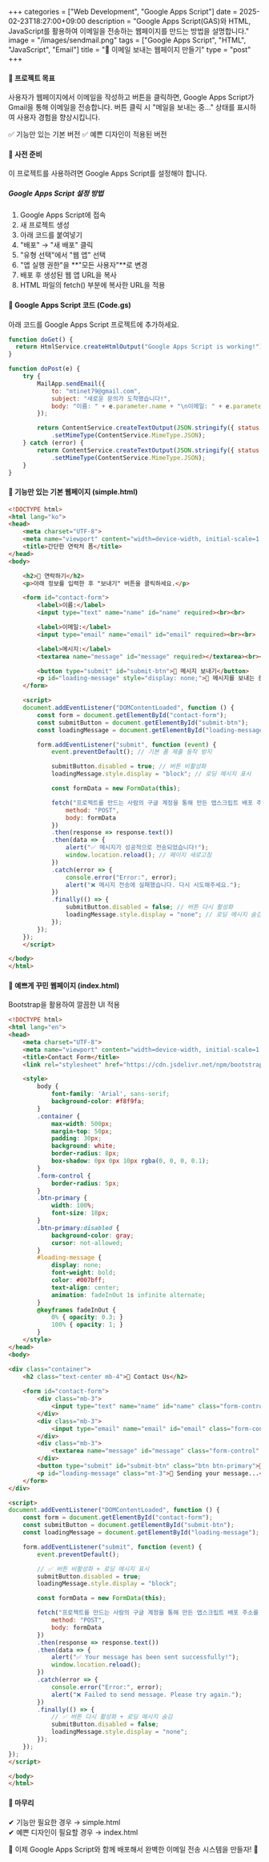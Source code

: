 +++
categories = ["Web Development", "Google Apps Script"]
date = 2025-02-23T18:27:00+09:00
description = "Google Apps Script(GAS)와 HTML, JavaScript를 활용하여 이메일을 전송하는 웹페이지를 만드는 방법을 설명합니다."
image = "/images/sendmail.png"
tags = ["Google Apps Script", "HTML", "JavaScript", "Email"]
title = "📩 이메일 보내는 웹페이지 만들기"
type = "post"
+++


#### 🚀 프로젝트 목표

사용자가 웹페이지에서 이메일을 작성하고 버튼을 클릭하면, Google Apps Script가 Gmail을 통해 이메일을 전송합니다. 버튼 클릭 시 "메일을 보내는 중..." 상태를 표시하여 사용자 경험을 향상시킵니다.

✅ 기능만 있는 기본 버전 ✅ 예쁜 디자인이 적용된 버전

#### 📌 사전 준비

이 프로젝트를 사용하려면 Google Apps Script를 설정해야 합니다.

##### Google Apps Script 설정 방법

1. Google Apps Script에 접속
2. 새 프로젝트 생성
3. 아래 코드를 붙여넣기
4. "배포" → "새 배포" 클릭
5. "유형 선택"에서 "웹 앱" 선택
6. "앱 실행 권한"을 \*\*"모든 사용자"\*\*로 변경
7. 배포 후 생성된 웹 앱 URL을 복사
8. HTML 파일의 fetch() 부분에 복사한 URL을 적용

#### 📌 Google Apps Script 코드 (Code.gs)

아래 코드를 Google Apps Script 프로젝트에 추가하세요.

```javascript
function doGet() {
  return HtmlService.createHtmlOutput("Google Apps Script is working!");
}

function doPost(e) {
    try {
        MailApp.sendEmail({
            to: "mtinet79@gmail.com",
            subject: "새로운 문의가 도착했습니다!",
            body: "이름: " + e.parameter.name + "\n이메일: " + e.parameter.email + "\n메시지: " + e.parameter.message
        });

        return ContentService.createTextOutput(JSON.stringify({ status: "success" }))
            .setMimeType(ContentService.MimeType.JSON);
    } catch (error) {
        return ContentService.createTextOutput(JSON.stringify({ status: "error", message: error.toString() }))
            .setMimeType(ContentService.MimeType.JSON);
    }
}
```

#### 📌 기능만 있는 기본 웹페이지 (simple.html)

```html
<!DOCTYPE html>
<html lang="ko">
<head>
    <meta charset="UTF-8">
    <meta name="viewport" content="width=device-width, initial-scale=1.0">
    <title>간단한 연락처 폼</title>
</head>
<body>

    <h2>📩 연락하기</h2>
    <p>아래 정보를 입력한 후 "보내기" 버튼을 클릭하세요.</p>

    <form id="contact-form">
        <label>이름:</label>
        <input type="text" name="name" id="name" required><br><br>

        <label>이메일:</label>
        <input type="email" name="email" id="email" required><br><br>

        <label>메시지:</label>
        <textarea name="message" id="message" required></textarea><br><br>

        <button type="submit" id="submit-btn">📨 메시지 보내기</button>
        <p id="loading-message" style="display: none;">📨 메시지를 보내는 중...</p>
    </form>

    <script>
    document.addEventListener("DOMContentLoaded", function () {
        const form = document.getElementById("contact-form");
        const submitButton = document.getElementById("submit-btn");
        const loadingMessage = document.getElementById("loading-message");

        form.addEventListener("submit", function (event) {
            event.preventDefault(); // 기본 폼 제출 동작 방지

            submitButton.disabled = true; // 버튼 비활성화
            loadingMessage.style.display = "block"; // 로딩 메시지 표시

            const formData = new FormData(this);

            fetch("프로젝트를 만드는 사람의 구글 계정을 통해 만든 앱스크립트 배포 주소를 붙여넣으세요.", {
                method: "POST",
                body: formData
            })
            .then(response => response.text())
            .then(data => {
                alert("✅ 메시지가 성공적으로 전송되었습니다!");
                window.location.reload(); // 페이지 새로고침
            })
            .catch(error => {
                console.error("Error:", error);
                alert("❌ 메시지 전송에 실패했습니다. 다시 시도해주세요.");
            })
            .finally(() => {
                submitButton.disabled = false; // 버튼 다시 활성화
                loadingMessage.style.display = "none"; // 로딩 메시지 숨김
            });
        });
    });
    </script>

</body>
</html>
```

#### 📌 예쁘게 꾸민 웹페이지 (index.html)

Bootstrap을 활용하여 깔끔한 UI 적용

```html
<!DOCTYPE html>
<html lang="en">
<head>
    <meta charset="UTF-8">
    <meta name="viewport" content="width=device-width, initial-scale=1.0">
    <title>Contact Form</title>
    <link rel="stylesheet" href="https://cdn.jsdelivr.net/npm/bootstrap@5.3.0/dist/css/bootstrap.min.css">

    <style>
        body {
            font-family: 'Arial', sans-serif;
            background-color: #f8f9fa;
        }
        .container {
            max-width: 500px;
            margin-top: 50px;
            padding: 30px;
            background: white;
            border-radius: 8px;
            box-shadow: 0px 0px 10px rgba(0, 0, 0, 0.1);
        }
        .form-control {
            border-radius: 5px;
        }
        .btn-primary {
            width: 100%;
            font-size: 18px;
        }
        .btn-primary:disabled {
            background-color: gray;
            cursor: not-allowed;
        }
        #loading-message {
            display: none;
            font-weight: bold;
            color: #007bff;
            text-align: center;
            animation: fadeInOut 1s infinite alternate;
        }
        @keyframes fadeInOut {
            0% { opacity: 0.3; }
            100% { opacity: 1; }
        }
    </style>
</head>
<body>

<div class="container">
    <h2 class="text-center mb-4">📩 Contact Us</h2>
    
    <form id="contact-form">
        <div class="mb-3">
            <input type="text" name="name" id="name" class="form-control" placeholder="Your Name" required>
        </div>
        <div class="mb-3">
            <input type="email" name="email" id="email" class="form-control" placeholder="Your Email" required>
        </div>
        <div class="mb-3">
            <textarea name="message" id="message" class="form-control" placeholder="Your Message..." required></textarea>
        </div>
        <button type="submit" id="submit-btn" class="btn btn-primary">📩 Send Message</button>
        <p id="loading-message" class="mt-3">📨 Sending your message...</p>
    </form>
</div>

<script>
document.addEventListener("DOMContentLoaded", function () {
    const form = document.getElementById("contact-form");
    const submitButton = document.getElementById("submit-btn");
    const loadingMessage = document.getElementById("loading-message");

    form.addEventListener("submit", function (event) {
        event.preventDefault();

        // ✅ 버튼 비활성화 + 로딩 메시지 표시
        submitButton.disabled = true;
        loadingMessage.style.display = "block";

        const formData = new FormData(this);

        fetch("프로젝트를 만드는 사람의 구글 계정을 통해 만든 앱스크립트 배포 주소를 붙여넣으세요.", {
            method: "POST",
            body: formData
        })
        .then(response => response.text())
        .then(data => {
            alert("✅ Your message has been sent successfully!");
            window.location.reload();
        })
        .catch(error => {
            console.error("Error:", error);
            alert("❌ Failed to send message. Please try again.");
        })
        .finally(() => {
            // ✅ 버튼 다시 활성화 + 로딩 메시지 숨김
            submitButton.disabled = false;
            loadingMessage.style.display = "none";
        });
    });
});
</script>

</body>
</html>
```

#### 📌 마무리

✔ 기능만 필요한 경우 → simple.html  
✔ 예쁜 디자인이 필요할 경우 → index.html  

🚀 이제 Google Apps Script와 함께 배포해서 완벽한 이메일 전송 시스템을 만들자! 🚀

